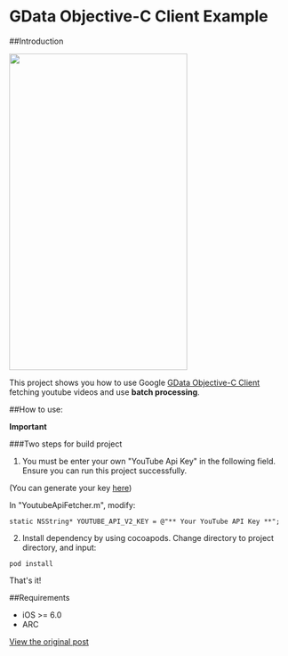 GData Objective-C Client Example
=========
##Introduction

<img class="left" height=568 width=320 src="https://raw2.github.com/ch8908/Thousnad2/master/GDataExample/ScreenShot.png">

This project shows you how to use Google [GData Objective-C Client](https://code.google.com/p/gdata-objectivec-client/) fetching youtube videos and use **batch processing**.


##How to use:

**Important**

###Two steps for build project

1. You must be enter your own "YouTube Api Key" in the following field. Ensure you can run this project successfully.

(You can generate your key [here](https://developers.google.com/youtube/registering_an_application))

In "YoutubeApiFetcher.m", modify:
```objc
static NSString* YOUTUBE_API_V2_KEY = @"** Your YouTube API Key **";
```

2. Install dependency by using cocoapods. Change directory to project directory, and input:
```
pod install
```

That's it!

##Requirements
* iOS >= 6.0
* ARC

[View the original post](http://ch89-8-blog.logdown.com/blog/2014/02/04/gdata-objective-c-client-introduction)